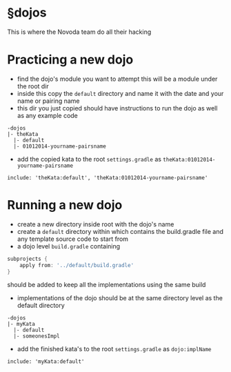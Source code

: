 §dojos
=====

This is where the Novoda team do all their hacking

# Practicing a new dojo

- find the dojo's module you want to attempt this will be a module under the root dir
- inside this copy the `default` directory and name it with the date and your name or pairing name
- this dir you just copied should have instructions to run the dojo as well as any example code

```
-dojos
|- theKata
  |- default
  |- 01012014-yourname-pairsname
```

- add the copied kata to the root `settings.gradle` as `theKata:01012014-yourname-pairsname`

```
include: 'theKata:default', 'theKata:01012014-yourname-pairsname'
```

# Running a new dojo

- create a new directory inside root with the dojo's name
- create a `default` directory within which contains the build.gradle file and any template source code to start from
- a dojo level `build.gradle` containing 

```groovy
subprojects {
	apply from: '../default/build.gradle'
}
```
should be added to keep all the implementations using the same build

- implementations of the dojo should be at the same directory level as the default directory
 
```
-dojos
|- myKata
  |- default
  |- someonesImpl
```

- add the finished kata's to the root `settings.gradle` as `dojo:implName`

```
include: 'myKata:default'
```




